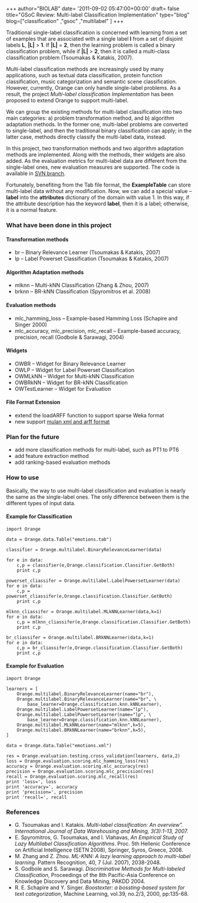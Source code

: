 +++
author="BIOLAB"
date= '2011-09-02 05:47:00+00:00'
draft= false
title="GSoC Review: Multi-label Classification Implementation"
type="blog"
blog=["classification" ,"gsoc" ,"multilabel" ]
+++

Traditional single-label classification is concerned with learning from a set of examples that are associated with a single label **l** from a set of disjoint labels **L**, **|L|** > **1**. If **|L|** = **2**, then the learning problem is called a binary classification problem, while if **|L|** > **2**, then it is called a multi-class classification problem (Tsoumakas & Katakis, 2007).

Multi-label classification methods are increasingly used by many applications, such as textual data classification, protein function classification, music categorization and semantic scene classification. However, currently, Orange can only handle single-label problems. As a result, the project _Multi-label classification Implementation_ has been proposed to extend Orange to support multi-label.

We can group the existing methods for multi-label classification into two main categories: a) problem transformation method, and b) algorithm adaptation methods. In the former one, multi-label problems are converted to single-label, and then the traditional binary classification can apply; in the latter case, methods directly classify the multi-label data, instead.

In this project, two transformation methods and two algorithm adaptation methods are implemented. Along with the methods, their widgets are also added. As the evaluation metrics for multi-label data are different from the single-label ones, new evaluation measures are supported. The code is available in [SVN branch](http://orange.biolab.si/trac/intertrac/browser%3Abranches/multilabel).

Fortunately, benefiting from the Tab file format, the **ExampleTable** can store multi-label data without any modification. Now, we can add a special value – **label** into the **attributes** dictionary of the domain with value 1. In this way, if the attribute description has the keyword **label**, then it is a label; otherwise, it is a normal feature.


### What have been done in this project




#### Transformation methods

* br – Binary Relevance Learner (Tsoumakas & Katakis, 2007)
* lp – Label Powerset Classification (Tsoumakas & Katakis, 2007)



#### Algorithm Adaptation methods


* mlknn – Multi-kNN Classification (Zhang & Zhou, 2007)
* brknn – BR-kNN Classification (Spyromitros et al. 2008)


#### Evaluation methods


* mlc_hamming_loss – Example-based Hamming Loss (Schapire and Singer 2000)
* mlc_accuracy, mlc_precision, mlc_recall – Example-based accuracy, precision, recall (Godbole & Sarawagi, 2004)



#### Widgets


* OWBR – Widget for Binary Relevance Learner
* OWLP – Widget for Label Powerset Classification
* OWMLkNN – Widget for Multi-kNN Classification
* OWBRkNN – Widget for BR-kNN Classification
* OWTestLearner – Widget for Evaluation



#### File Format Extension


* extend the loadARFF function to support sparse Weka format
* new support [mulan xml and arff format](http://mulan.sourceforge.net/format.html)



### Plan for the future


* add more classification methods for multi-label, such as PT1 to PT6
* add feature extraction method
* add ranking-based evaluation methods



### How to use


Basically, the way to use multi-label classification and evaluation is nearly the same as the single-label ones. The only difference between them is the different types of input data.


#### Example for Classification

    import Orange

    data = Orange.data.Table("emotions.tab")

    classifier = Orange.multilabel.BinaryRelevanceLearner(data)

    for e in data:
        c,p = classifier(e,Orange.classification.Classifier.GetBoth)
        print c,p

    powerset_cliassifer = Orange.multilabel.LabelPowersetLearner(data)
    for e in data:
        c,p = powerset_cliassifer(e,Orange.classification.Classifier.GetBoth)
        print c,p

    mlknn_cliassifer = Orange.multilabel.MLkNNLearner(data,k=1)
    for e in data:
        c,p = mlknn_cliassifer(e,Orange.classification.Classifier.GetBoth)
        print c,p
       
    br_cliassifer = Orange.multilabel.BRkNNLearner(data,k=1)
    for e in data:
        c,p = br_cliassifer(e,Orange.classification.Classifier.GetBoth)
        print c,p






#### Example for Evaluation



    import Orange

    learners = [
        Orange.multilabel.BinaryRelevanceLearner(name="br"),
        Orange.multilabel.BinaryRelevanceLearner(name="br", \
            base_learner=Orange.classification.knn.kNNLearner),
        Orange.multilabel.LabelPowersetLearner(name="lp"),
        Orange.multilabel.LabelPowersetLearner(name="lp", \
            base_learner=Orange.classification.knn.kNNLearner),
        Orange.multilabel.MLkNNLearner(name="mlknn",k=5),
        Orange.multilabel.BRkNNLearner(name="brknn",k=5),
    ]

    data = Orange.data.Table("emotions.xml")

    res = Orange.evaluation.testing.cross_validation(learners, data,2)
    loss = Orange.evaluation.scoring.mlc_hamming_loss(res)
    accuracy = Orange.evaluation.scoring.mlc_accuracy(res)
    precision = Orange.evaluation.scoring.mlc_precision(res)
    recall = Orange.evaluation.scoring.mlc_recall(res)
    print 'loss=', loss
    print 'accuracy=', accuracy
    print 'precision=', precision
    print 'recall=', recall






### References


* G. Tsoumakas and I. Katakis. _Multi-label classification: An overview". International Journal of Data Warehousing and Mining, 3(3):1-13, 2007._
* E. Spyromitros, G. Tsoumakas, and I. Vlahavas, _An Empirical Study of Lazy Multilabel Classification Algorithms_. Proc. 5th Hellenic Conference on Artificial Intelligence (SETN 2008), Springer, Syros, Greece, 2008.
* M. Zhang and Z. Zhou. _ML-KNN: A lazy learning approach to multi-label learning_. Pattern Recognition, 40, 7 (Jul. 2007), 2038-2048.
* S. Godbole and S. Sarawagi. _Discriminative Methods for Multi-labeled Classification_, Proceedings of the 8th Pacific-Asia Conference on Knowledge Discovery and Data Mining, PAKDD 2004.
* R. E. Schapire and Y. Singer. _Boostexter: a bossting-based system for text categorization_, Machine Learning, vol.39, no.2/3, 2000, pp:135-68.

